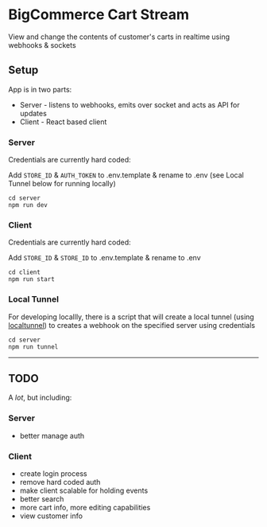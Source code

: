 # BigCommerce Cart Stream

View and change the contents of customer's carts in realtime using webhooks & sockets

## Setup

App is in two parts:

- Server - listens to webhooks, emits over socket and acts as API for updates
- Client - React based client

### Server

Credentials are currently hard coded:

Add `STORE_ID` & `AUTH_TOKEN` to .env.template & rename to .env (see Local Tunnel below for running locally)

    cd server
    npm run dev


### Client

Credentials are currently hard coded:

Add `STORE_ID` & `STORE_ID` to .env.template & rename to .env

    cd client
    npm run start

### Local Tunnel

For developing locallly, there is a script that will create a local tunnel (using [localtunnel](https://github.com/localtunnel/localtunnel)) to creates a webhook on the specified server using credentials

    cd server
    npm run tunnel

---
## TODO

A *lot*, but including:

### Server
- better manage auth

### Client
- create login process
- remove hard coded auth
- make client scalable for holding events
- better search
- more cart info, more editing capabilities
- view customer info

